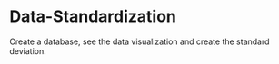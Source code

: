 # Data-Standardization
Create a database, see the data visualization and create the standard deviation. 

